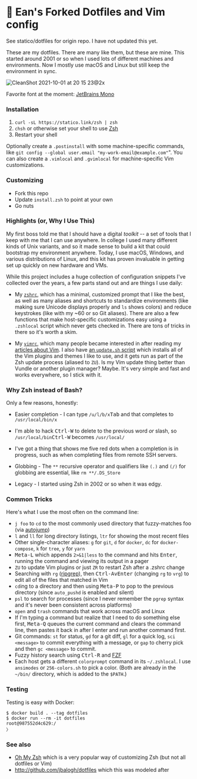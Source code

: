 # 💾 Ean's Forked Dotfiles and Vim config

See statico/dotfiles for origin repo. I have not updated this yet. 

These are my dotfiles. There are many like them, but these are mine. This started around 2001 or so when I used lots of different machines and environments. Now I mostly use macOS and Linux but still keep the environment in sync.

![CleanShot 2021-10-01 at 20 15 23@2x](https://user-images.githubusercontent.com/137158/135730113-495868f0-e4ad-4e8a-a10e-7f07be402e9d.png)

Favorite font at the moment: [JetBrains Mono](https://www.jetbrains.com/lp/mono/)

### Installation

1. `curl -sL https://statico.link/zsh | zsh`
1. `chsh` or otherwise set your shell to use [Zsh](http://www.zsh.org/)
1. Restart your shell

Optionally create a `.postinstall` with some machine-specific commands, like `git config --global user.email "my-work-email@example.com"`". You can also create a `.vimlocal` and `.gvimlocal` for machine-specific Vim customizations.

### Customizing

- Fork this repo
- Update `install.zsh` to point at your own
- Go nuts

### Highlights (or, Why I Use This)

My first boss told me that I should have a digital _toolkit_ -- a set of tools that I keep with me that I can use anywhere. In college I used many different kinds of Unix variants, and so it made sense to build a kit that could bootstrap my environment anywhere. Today, I use macOS, Windows, and various distributions of Linux, and this kit has proven invaluable in getting set up quickly on new hardware and VMs.

While this project includes a huge collection of configuration snippets I've collected over the years, a few parts stand out and are things I use daily:

- My [`zshrc`](https://github.com/statico/dotfiles/blob/main/.zshrc), which has a minimal, customized prompt that I like the best, as well as many aliases and shortcuts to standardize environments (like making sure Unicode displays properly and `ls` shows colors) and reduce keystrokes (like with my ~60 or so Git aliases). There are also a few functions that make host-specific customizations easy using a `.zshlocal` script which never gets checked in. There are tons of tricks in there so it's worth a skim.

- My [`vimrc`](https://github.com/statico/dotfiles/blob/main/.vim/vimrc), which many people became interested in after reading my [articles about Vim](https://statico.github.io). I also have [an `update.sh` script](https://github.com/statico/dotfiles/blob/main/.vim/update.sh) which installs all of the Vim plugins and themes I like to use, and it gets run as part of the Zsh update process (aliased to `ZU`). Is my Vim update thing better than Vundle or another plugin manager? Maybe. It's very simple and fast and works everywhere, so I stick with it.

### Why Zsh instead of Bash?

Only a few reasons, honestly:

- Easier completion - I can type `/u/l/b/x`<kbd>Tab</kbd> and that completes to `/usr/local/bin/x`

- I'm able to hack <kbd>Ctrl-W</kbd> to delete to the previous word _or_ slash, so `/usr/local/bin`<kbd>Ctrl-W</kbd> becomes `/usr/local/`

- I've got a thing that shows me five red dots when a completion is in progress, such as when completing files from remote SSH servers.

- Globbing - The `**` recursive operator and qualifiers like `(.)` and `(/)` for globbing are essential, like `rm **/.DS_Store`

- Legacy - I started using Zsh in 2002 or so when it was edgy.

### Common Tricks

Here's what I use the most often on the command line:

- `j foo` to `cd` to the most commonly used directory that fuzzy-matches foo (via [autojump](https://github.com/wting/autojump))
- `l` and `ll` for long directory listings, `ltr` for showing the most recent files
- Other single-character aliases: `g` for `git`, `d` for `docker`, `dc` for `docker-compose`, `k` for `tree`, `y` for `yarn`
- <kbd>Meta-L</kbd> which appends `2>&1|less` to the command and hits <kbd>Enter</kbd>, running the command and viewing its output in a pager
- `ZU` to update Vim plugins or just `ZR` to restart Zsh after a .zshrc change
- Searching with `rg` ([ripgrep](https://github.com/BurntSushi/ripgrep)), then <kbd>Ctrl-A</kbd><kbd>v</kbd><kbd>Enter</kbd> (changing `rg` to `vrg`) to edit all of the files that matched in Vim
- `cd`ing to a directory and then using <kbd>Meta-P</kbd> to pop to the previous directory (since `auto_pushd` is enabled and silent)
- `psl` to search for processes (since I never remember the `pgrep` syntax and it's never been consistent across platforms)
- `open` and `trash` commands that work across macOS and Linux
- If I'm typing a command but realize that I need to do something else first, <kbd>Meta-Q</kbd> queues the current command and clears the command line, then pastes it back in after I enter and run another command first.
- Git commands: `st` for status, `gd` for a git diff, `gl` for a quick log, `sci <message>` to commit everything with a message, or `gap` to cherry pick and then `gc <message>` to commit.
- Fuzzy history search using <kbd>Ctrl-R</kbd> and [FZF](https://github.com/junegunn/fzf)
- Each host gets a different `colorprompt` command in its `~/.zshlocal`. I use `ansimodes` or `256-colors.sh` to pick a color. (Both are already in the `~/bin/` directory, which is added to the `$PATH`.)

### Testing

Testing is easy with Docker:

```
$ docker build . --tag dotfiles
$ docker run --rm -it dotfiles
root@987552d4c629:/
〉
```

### See also

- [Oh My Zsh](https://github.com/robbyrussell/oh-my-zsh) which is a very popular way of customizing Zsh (but not all dotfiles or Vim)
- http://github.com/jbalogh/dotfiles which this was modeled after
